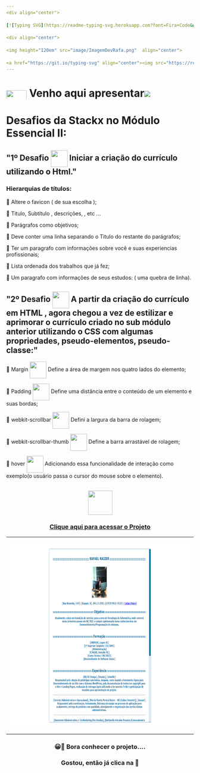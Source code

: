 ```yaml
---
<div align="center">

[![Typing SVG](https://readme-typing-svg.herokuapp.com?font=Fira+Code&weight=700&size=25&pause=1000&color=6035DF&center=true&vCenter=true&width=435&lines=Olá👋+sou+Rafael+Raizer)](https://git.io/typing-svg)

<div align="center">

<img height="120em" src="image/ImagemDevRafa.png"  align="center">

<a href="https://git.io/typing-svg" align="center"><img src="https://readme-typing-svg.herokuapp.com?font=Fira+Code&weight=700&size=24&pause=1000&color=120A2A&center=true&vCenter=true&width=435&lines=Desenvolvedor+Front+End+Júnior" alt="Typing SVG" /></a> <img src="https://media.giphy.com/media/l1J9sBOqBIvnafnUc/giphy.gif" width="70">
---
```


# <img src="https://media.giphy.com/media/XwcRflO9HD0Sk6RaRM/giphy.gif" align="center" height="25" width="55"> Venho aqui apresentar<img src="https://media.giphy.com/media/LmqitTYGsNMiWu3VWO/giphy.gif" align="center" width="65">

# Desafios da Stackx no Módulo Essencial II:

## "1º Desafio <img src="https://media.giphy.com/media/fXQqNrqKATCNwq6zin/giphy.gif" align="center" height="45" width="45"> Iniciar a criação do currículo utilizando o Html."

### Hierarquias de títulos:

🎯 Altere o favicon ( de sua escolha );

🎯 Titulo, Subtítulo , descrições, , etc ...

🎯 Parágrafos como objetivos;

🎯 Deve conter uma linha separando o Titulo do restante do parágrafos;

🎯 Ter um paragrafo com informações sobre você e suas experiencias profissionais;

🎯 Lista ordenada dos trabalhos que já fez;

🎯 Um paragrafo com informações de seus estudos: ( uma quebra de linha).
 
## "2º Desafio <img src="https://media.giphy.com/media/fXQqNrqKATCNwq6zin/giphy.gif" align="center" height="45" width="45"> A partir da criação do currículo em HTML , agora chegou a vez de estilizar e aprimorar o currículo criado no sub módulo anterior utilizando o CSS com algumas propriedades, pseudo-elementos, pseudo-classe:"
 
🎯 Margin <img src="https://media.giphy.com/media/fXQqNrqKATCNwq6zin/giphy.gif" align="center" height="45" width="45"> Define a área de margem nos quatro lados do elemento;
 
🎯 Padding <img src="https://media.giphy.com/media/fXQqNrqKATCNwq6zin/giphy.gif" align="center" height="45" width="45"> Define uma distância entre o conteúdo de um elemento e suas bordas;
 
🎯 webkit-scrollbar <img src="https://media.giphy.com/media/fXQqNrqKATCNwq6zin/giphy.gif" align="center" height="45" width="45"> Defini a largura da barra de rolagem;
 
🎯 webkit-scrollbar-thumb <img src="https://media.giphy.com/media/fXQqNrqKATCNwq6zin/giphy.gif" align="center" height="45" width="45"> Define a barra arrastável de rolagem;
 
🎯 hover <img src="https://media.giphy.com/media/fXQqNrqKATCNwq6zin/giphy.gif" align="center" height="45" width="45"> Adicionando essa funcionalidade de interação como exemplo(o usuário passa o cursor do mouse sobre o elemento). 

 <br>
<div align="center">
<img src="https://media.giphy.com/media/9TFBxN300KpCUI6sBD/giphy.gif" align="center" height="65" width="65">

### [Clique aqui para acessar o Projeto](https://rafarz76dev-curriculostackx.netlify.app/)

---

  <img src="image/projeto-curriculo.png" align="center" height="500em" width="100%" href="https://rafarz76dev-curriculostackx.netlify.app/">  
  
***
### 😀👀 Bora conhecer o projeto....

### Gostou, então já clica na 🌟
